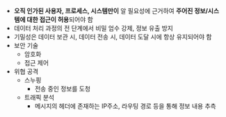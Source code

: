 - **오직 인가된 사용자, 프로세스, 시스템만이** 알 필요성에 근거하여 **주어진 정보/시스템에 대한 접근이 허용**되어야 함
- 데이터 처리 과정의 전 단계에서 비밀 엄수 강제, 정보 유출 방지
- 기밀성은 데이터 보관 시, 데이터 전송 시, 데이터 도달 시에 항상 유지되어야 함
- 보안 기술
	- 암호화
	- 접근 제어
- 위협 공격
	- 스누핑
		- 전송 중인 정보를 도청
	- 트래픽 분석
		- 메시지의 헤더에 존재하는 IP주소, 라우팅 경로 등을 통해 정보 내용 추측